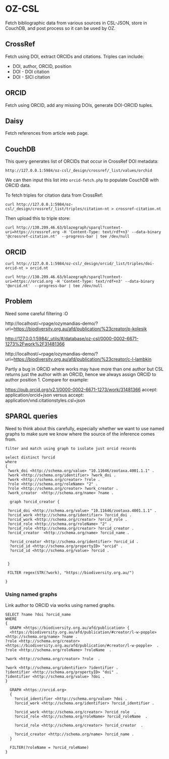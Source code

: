 # OZ-CSL

Fetch bibliographic data from various sources in CSL-JSON, store in CouchDB, and post process so it can be used by OZ.

## CrossRef

Fetch using DOI, extract ORCIDs and citations. Triples can include:
- DOI, author, ORCID, position
- DOI - DOI citation
- DOI - SICI citation

## ORCID

Fetch using ORCID, add any missing DOIs, generate DOI-ORCID tuples.

## Daisy

Fetch references from article web page.


## CouchDB

This query generates list of ORCIDs that occur in CrossRef DOI metadata:

```
http://127.0.0.1:5984/oz-csl/_design/crossref/_list/values/orchid
```

We can then input this list into ```orcid-fetch.php``` to populate CouchDB with ORCID data.

To fetch triples for citation data from CrossRef:

```
curl http://127.0.0.1:5984/oz-csl/_design/crossref/_list/triples/citation-nt > crossref-citation.nt
```

Then upload this to triple store:

```
curl http://130.209.46.63/blazegraph/sparql?context-uri=https://crossref.org -H 'Content-Type: text/rdf+n3' --data-binary '@crossref-citation.nt'  --progress-bar | tee /dev/null
```

## ORCID

```
curl http://127.0.0.1:5984/oz-csl/_design/orcid/_list/triples/doi-orcid-nt > orcid.nt
```

```
curl http://130.209.46.63/blazegraph/sparql?context-uri=https://orcid.org -H 'Content-Type: text/rdf+n3' --data-binary '@orcid.nt'  --progress-bar | tee /dev/null
```

## Problem

Need some careful filtering :O

http://localhost/~rpage/ozymandias-demo/?uri=https://biodiversity.org.au/afd/publication/%23creator/p-kolesik

http://127.0.0.1:5984/_utils/#/database/oz-csl/0000-0002-6671-1273%2Fwork%2F31481366

http://localhost/~rpage/ozymandias-demo/?uri=https://biodiversity.org.au/afd/publication/%23creator/c-l-lambkin

Partly a bug in ORCID where works may have more than one author but CSL returns just the author with an ORCID, hence we always assign ORCID to author position 1. Compare for example:

https://pub.orcid.org/v2.1/0000-0002-6671-1273/work/31481366 accept: application/orcid+json versus accept: application/vnd.citationstyles.csl+json


## SPARQL queries

Need to think about this carefully, especially whether we want to use named graphs to make sure we know where the source of the inference comes from.

```
filter and match using graph to isolate just orcid records

select distinct ?orcid
where 
{
 ?work_doi <http://schema.org/value> "10.11646/zootaxa.4001.1.1" . 
 ?work <http://schema.org/identifier> ?work_doi . 
 ?work <http://schema.org/creator> ?role .
 ?role <http://schema.org/roleName> "2" . 
 ?role <http://schema.org/creator> ?work_creator .
 ?work_creator  <http://schema.org/name> ?name . 
  
  graph ?orcid_creator {
  
 ?orcid_doi <http://schema.org/value> "10.11646/zootaxa.4001.1.1" . 
 ?orcid_work <http://schema.org/identifier> ?orcid_doi . 
 ?orcid_work <http://schema.org/creator> ?orcid_role .
 ?orcid_role <http://schema.org/roleName> "2" . 
 ?orcid_role <http://schema.org/creator> ?orcid_creator .
 ?orcid_creator  <http://schema.org/name> ?orcid_name . 
  
  ?orcid_creator <http://schema.org/identifier> ?orcid_id .
  ?orcid_id <http://schema.org/propertyID> "orcid" . 
  ?orcid_id <http://schema.org/value> ?orcid .
 
  
 }
        
 FILTER regex(STR(?work), "https://biodiversity.org.au/")
 
}

```


### Using named graphs

Link author to ORCID via works using named graphs.

```
SELECT ?name ?doi ?orcid_name
WHERE
{
  GRAPH <https://biodiversity.org.au/afd/publication> {
  <https://biodiversity.org.au/afd/publication/#creator/l-w-popple> <http://schema.org/name> ?name .
?role <http://schema.org/creator> <https://biodiversity.org.au/afd/publication/#creator/l-w-popple>  .
?role <http://schema.org/roleName> ?roleName  .

?work <http://schema.org/creator> ?role  .

?work <http://schema.org/identifier> ?identifier .
?identifier <http://schema.org/propertyID> "doi" .
?identifier <http://schema.org/value> ?doi .
}
  
  GRAPH <https://orcid.org>
  {
    ?orcid_identifier <http://schema.org/value> ?doi .
    ?orcid_work <http://schema.org/identifier> ?orcid_identifier .
    
	?orcid_work <http://schema.org/creator> ?orcid_role  . 
    ?orcid_role <http://schema.org/roleName> ?orcid_roleName  .
    
    ?orcid_role <http://schema.org/creator> ?orcid_creator  .
    
    ?orcid_creator <http://schema.org/name> ?orcid_name .
  } 
  
  FILTER(?roleName = ?orcid_roleName)
}
```
